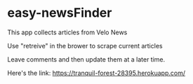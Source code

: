 # easy-newsFinder

This app collects articles from Velo News

Use "retreive" in the brower to scrape current articles

Leave comments and then update them at a later time.

Here's the link:  https://tranquil-forest-28395.herokuapp.com/





